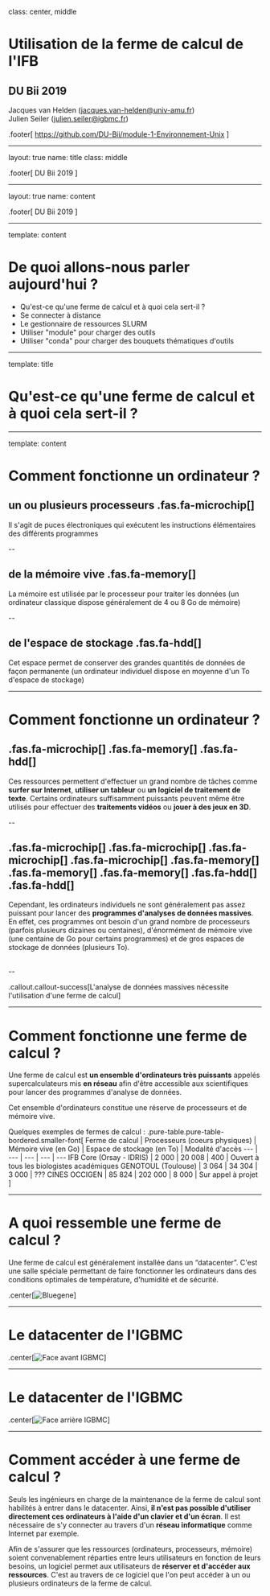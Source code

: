 class: center, middle

# Utilisation de la ferme de calcul de l'IFB

## DU Bii 2019

Jacques van Helden (jacques.van-helden@univ-amu.fr)<br/>
Julien Seiler (julien.seiler@igbmc.fr)

.footer[
https://github.com/DU-Bii/module-1-Environnement-Unix
]

---

layout: true
name: title
class: middle

.footer[
DU Bii 2019
]

---

layout: true
name: content

.footer[
DU Bii 2019
]

---

template: content

# De quoi allons-nous parler aujourd'hui ?

* Qu'est-ce qu'une ferme de calcul et à quoi cela sert-il ?
* Se connecter à distance
* Le gestionnaire de ressources SLURM
* Utiliser "module" pour charger des outils
* Utiliser "conda" pour charger des bouquets thématiques d'outils

---

template: title

# Qu'est-ce qu'une ferme de calcul et à quoi cela sert-il ?

---

template: content

# Comment fonctionne un ordinateur ?

## un ou plusieurs processeurs .fas.fa-microchip[]

Il s'agit de puces électroniques qui exécutent les instructions élémentaires des différents programmes

--

## de la mémoire vive .fas.fa-memory[]

La mémoire est utilisée par le processeur pour traiter les données (un ordinateur classique dispose généralement de 4 ou 8 Go de mémoire)

--

## de l'espace de stockage .fas.fa-hdd[]

Cet espace permet de conserver des grandes quantités de données de façon permanente (un ordinateur individuel dispose en moyenne d'un To d'espace de stockage)

---

# Comment fonctionne un ordinateur ?

## .fas.fa-microchip[] .fas.fa-memory[] .fas.fa-hdd[]

Ces ressources permettent d'effectuer un grand nombre de tâches comme **surfer sur Internet**, **utiliser un tableur** ou **un logiciel de traitement de texte**. Certains ordinateurs suffisamment puissants peuvent même être utilisés pour effectuer des **traitements vidéos** ou **jouer à des jeux en 3D**.

--

## .fas.fa-microchip[] .fas.fa-microchip[] .fas.fa-microchip[] .fas.fa-microchip[]  .fas.fa-memory[] .fas.fa-memory[] .fas.fa-memory[]  .fas.fa-hdd[] .fas.fa-hdd[]

Cependant, les ordinateurs individuels ne sont généralement pas assez puissant pour lancer des **programmes d'analyses de données massives**. En effet, ces programmes ont besoin d'un grand nombre de processeurs (parfois plusieurs dizaines ou centaines), d'énormément de mémoire vive (une centaine de Go pour certains programmes) et de gros espaces de stockage de données (plusieurs To).<br/><br/>

--

.callout.callout-success[L'analyse de données massives nécessite l'utilisation d'une ferme de calcul]

---

# Comment fonctionne une ferme de calcul ?

Une ferme de calcul est **un ensemble d'ordinateurs très puissants** appelés supercalculateurs mis **en réseau** afin d'être accessible aux scientifiques pour lancer des programmes d'analyse de données.

Cet ensemble d'ordinateurs constitue une réserve de processeurs et de mémoire vive.

Quelques exemples de fermes de calcul :
.pure-table.pure-table-bordered.smaller-font[
Ferme de calcul | Processeurs (coeurs physiques) | Mémoire vive (en Go) | Espace de stockage (en To) | Modalité d'accès
--- | --- | --- | --- | ---
IFB Core (Orsay - IDRIS) | 2 000 | 20 008 | 400 | Ouvert à tous les biologistes académiques
GENOTOUL (Toulouse) | 3 064 | 34 304 | 3 000 | ???
CINES OCCIGEN | 85 824 | 202 000 | 8 000 | Sur appel à projet
]

---

# A quoi ressemble une ferme de calcul ?

Une ferme de calcul est généralement installée dans un “datacenter”. C'est une salle spéciale permettant de faire fonctionner les ordinateurs dans des conditions optimales de température, d'humidité et de sécurité.

.center[![Bluegene](images/bluegene.jpg)]

---

# Le datacenter de l'IGBMC

.center[![Face avant IGBMC](images/avant.png)]

---

# Le datacenter de l'IGBMC

.center[![Face arrière IGBMC](images/arriere.png)]

---

# Comment accéder à une ferme de calcul ?

Seuls les ingénieurs en charge de la maintenance de la ferme de calcul sont habilités à entrer dans le datacenter. Ainsi, **il n'est pas possible d'utiliser directement ces ordinateurs à l'aide d'un clavier et d'un écran**. Il est nécessaire de s'y connecter au travers d'un **réseau informatique** comme Internet par exemple.

Afin de s'assurer que les ressources (ordinateurs, processeurs, mémoire) soient convenablement réparties entre leurs utilisateurs en fonction de leurs besoins, un logiciel permet aux utilisateurs de **réserver et d'accéder aux ressources**. C'est au travers de ce logiciel que l'on peut accéder à un ou plusieurs ordinateurs de la ferme de calcul.
